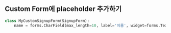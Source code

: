 ## Custom Form에 placeholder 추가하기  
```python
class MyCustomSignupForm(SignupForm):
    name = forms.CharField(max_length=10, label='이름', widget=forms.TextInput(attrs={'placeholder': '이름'}))
```

